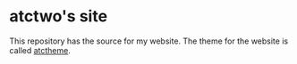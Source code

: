# atctwo's site

This repository has the source for my website.  The theme for the website is called [atctheme](https://github.com/atctwo/atctheme).
